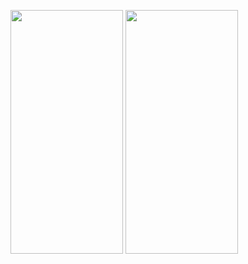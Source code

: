 <img src = "https://user-images.githubusercontent.com/92036498/182915621-08d256e7-801a-4712-81d5-98520c8cefb9.png" width = "180" height = "390"/> <img src = "https://user-images.githubusercontent.com/92036498/182915639-a15378bd-78a5-4415-af2d-4e4bfa2e61b7" width = "180" height = "390"/>
